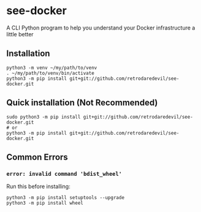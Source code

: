 # see-docker
A CLI Python program to help you understand your Docker infrastructure a little better


## Installation
```shell
python3 -m venv ~/my/path/to/venv
. ~/my/path/to/venv/bin/activate
python3 -m pip install git+git://github.com/retrodaredevil/see-docker.git
```


## Quick installation (Not Recommended)
```shell
sudo python3 -m pip install git+git://github.com/retrodaredevil/see-docker.git
# or
python3 -m pip install git+git://github.com/retrodaredevil/see-docker.git
```

## Common Errors

### `error: invalid command 'bdist_wheel'`

Run this before installing:

```shell
python3 -m pip install setuptools --upgrade
python3 -m pip install wheel
```
